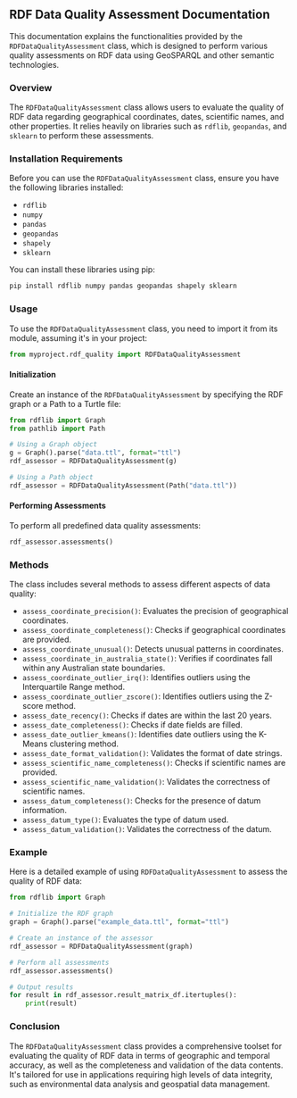 
## RDF Data Quality Assessment Documentation

This documentation explains the functionalities provided by the `RDFDataQualityAssessment` class, which is designed to perform various quality assessments on RDF data using GeoSPARQL and other semantic technologies.

### Overview

The `RDFDataQualityAssessment` class allows users to evaluate the quality of RDF data regarding geographical coordinates, dates, scientific names, and other properties. It relies heavily on libraries such as `rdflib`, `geopandas`, and `sklearn` to perform these assessments.

### Installation Requirements

Before you can use the `RDFDataQualityAssessment` class, ensure you have the following libraries installed:

- `rdflib`
- `numpy`
- `pandas`
- `geopandas`
- `shapely`
- `sklearn`

You can install these libraries using pip:

```bash
pip install rdflib numpy pandas geopandas shapely sklearn
```

### Usage

To use the `RDFDataQualityAssessment` class, you need to import it from its module, assuming it's in your project:

```python
from myproject.rdf_quality import RDFDataQualityAssessment
```

#### Initialization

Create an instance of the `RDFDataQualityAssessment` by specifying the RDF graph or a Path to a Turtle file:

```python
from rdflib import Graph
from pathlib import Path

# Using a Graph object
g = Graph().parse("data.ttl", format="ttl")
rdf_assessor = RDFDataQualityAssessment(g)

# Using a Path object
rdf_assessor = RDFDataQualityAssessment(Path("data.ttl"))
```

#### Performing Assessments

To perform all predefined data quality assessments:

```python
rdf_assessor.assessments()
```

### Methods

The class includes several methods to assess different aspects of data quality:

- `assess_coordinate_precision()`: Evaluates the precision of geographical coordinates.
- `assess_coordinate_completeness()`: Checks if geographical coordinates are provided.
- `assess_coordinate_unusual()`: Detects unusual patterns in coordinates.
- `assess_coordinate_in_australia_state()`: Verifies if coordinates fall within any Australian state boundaries.
- `assess_coordinate_outlier_irq()`: Identifies outliers using the Interquartile Range method.
- `assess_coordinate_outlier_zscore()`: Identifies outliers using the Z-score method.
- `assess_date_recency()`: Checks if dates are within the last 20 years.
- `assess_date_completeness()`: Checks if date fields are filled.
- `assess_date_outlier_kmeans()`: Identifies date outliers using the K-Means clustering method.
- `assess_date_format_validation()`: Validates the format of date strings.
- `assess_scientific_name_completeness()`: Checks if scientific names are provided.
- `assess_scientific_name_validation()`: Validates the correctness of scientific names.
- `assess_datum_completeness()`: Checks for the presence of datum information.
- `assess_datum_type()`: Evaluates the type of datum used.
- `assess_datum_validation()`: Validates the correctness of the datum.

### Example

Here is a detailed example of using `RDFDataQualityAssessment` to assess the quality of RDF data:

```python
from rdflib import Graph

# Initialize the RDF graph
graph = Graph().parse("example_data.ttl", format="ttl")

# Create an instance of the assessor
rdf_assessor = RDFDataQualityAssessment(graph)

# Perform all assessments
rdf_assessor.assessments()

# Output results
for result in rdf_assessor.result_matrix_df.itertuples():
    print(result)
```

### Conclusion

The `RDFDataQualityAssessment` class provides a comprehensive toolset for evaluating the quality of RDF data in terms of geographic and temporal accuracy, as well as the completeness and validation of the data contents. It's tailored for use in applications requiring high levels of data integrity, such as environmental data analysis and geospatial data management.
